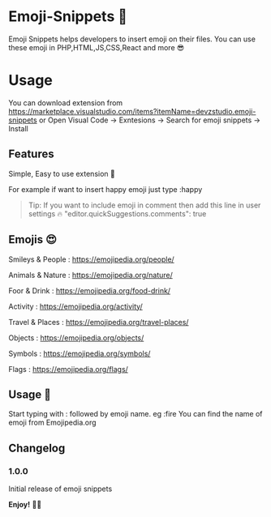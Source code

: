 # Emoji-Snippets 🥰

Emoji Snippets helps developers to insert emoji on their files. You can use these emoji in PHP,HTML,JS,CSS,React and more 😎

# Usage

You can download extension from https://marketplace.visualstudio.com/items?itemName=devzstudio.emoji-snippets 
or Open Visual Code -> Exntesions -> Search for emoji snippets -> Install

## Features 

Simple, Easy to use extension 🚀

For example if want to insert happy emoji just type :happy

> Tip: If you want to include emoji in comment then add this line in user settings 🔥 "editor.quickSuggestions.comments": true

## Emojis 😍

Smileys & People : https://emojipedia.org/people/

Animals & Nature : https://emojipedia.org/nature/

Foor & Drink     : https://emojipedia.org/food-drink/

Activity         : https://emojipedia.org/activity/

Travel & Places  : https://emojipedia.org/travel-places/

Objects          : https://emojipedia.org/objects/

Symbols          : https://emojipedia.org/symbols/

Flags            : https://emojipedia.org/flags/

## Usage 📝

Start typing with : followed by emoji name. eg :fire 
You can find the name of emoji from Emojipedia.org 

## Changelog

### 1.0.0

Initial release of emoji snippets

**Enjoy!** 🎉🎊
